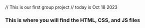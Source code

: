 // This is our first group project
// today is Oct 18 2023
### This is where you will find the HTML, CSS, and JS files